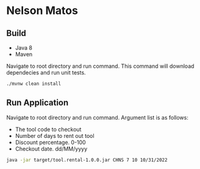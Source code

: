 # Nelson Matos

## Build

- Java 8
- Maven

Navigate to root directory and run command. This command will download dependecies and run unit tests.

```sh
./mvnw clean install
```

## Run Application

Navigate to root directory and run command. Argument list is as follows:

- The tool code to checkout
- Number of days to rent out tool
- Discount percentage. 0-100
- Checkout date. dd/MM/yyyy

```sh
java -jar target/tool.rental-1.0.0.jar CHNS 7 10 10/31/2022
```
